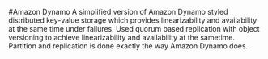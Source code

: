 #Amazon Dynamo
A simplified version of Amazon Dynamo styled distributed key-value storage which provides linearizability and availability at the same time under failures.
Used quorum based replication with object versioning to achieve linearizability and availability at the sametime. Partition and replication is done exactly the way Amazon Dynamo does.
